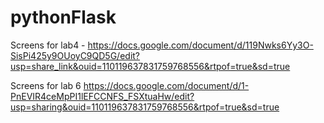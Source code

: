 # pythonFlask
Screens for lab4 - https://docs.google.com/document/d/119Nwks6Yy3O-SisPi425y9OUoyC9QD5G/edit?usp=share_link&ouid=110119637831759768556&rtpof=true&sd=true


Screens for lab 6 https://docs.google.com/document/d/1-PnEVIR4ceMpPI1lEFCCNFS_FSXtuaHw/edit?usp=sharing&ouid=110119637831759768556&rtpof=true&sd=true
